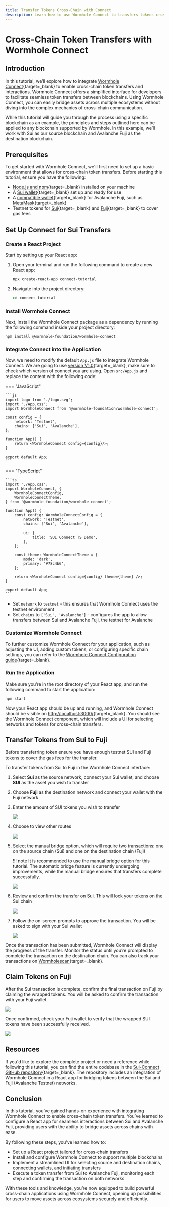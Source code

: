```yaml
---
title: Transfer Tokens Cross-Chain with Connect
description: Learn how to use Wormhole Connect to transfers tokens cross-chain seamlessly between Sui and Avalanche Fuji with this step-by-step guide.
---
```


# Cross-Chain Token Transfers with Wormhole Connect

## Introduction

In this tutorial, we’ll explore how to integrate [Wormhole Connect](https://github.com/wormhole-foundation/wormhole-connect){target=\_blank} to enable cross-chain token transfers and interactions. Wormhole Connect offers a simplified interface for developers to facilitate seamless token transfers between blockchains. Using Wormhole Connect, you can easily bridge assets across multiple ecosystems without diving into the complex mechanics of cross-chain communication.

While this tutorial will guide you through the process using a specific blockchain as an example, the principles and steps outlined here can be applied to any blockchain supported by Wormhole. In this example, we’ll work with Sui as our source blockchain and Avalanche Fuji as the destination blockchain.

## Prerequisites

To get started with Wormhole Connect, we'll first need to set up a basic environment that allows for cross-chain token transfers.
Before starting this tutorial, ensure you have the following:

- [Node.js and npm](https://docs.npmjs.com/downloading-and-installing-node-js-and-npm){target=\_blank} installed on your machine
- A [Sui wallet](https://suiwallet.com/){target=\_blank} set up and ready for use
- A [compatible wallet](https://support.avax.network/en/articles/5520938-what-are-the-official-avalanche-wallets){target=\_blank} for Avalanche Fuji, such as [MetaMask](https://metamask.io/){target=\_blank} 
- Testnet tokens for [Sui](https://docs.sui.io/guides/developer/getting-started/get-coins){target=\_blank} and [Fuji](https://core.app/tools/testnet-faucet/?subnet=c&token=c){target=\_blank} to cover gas fees 

## Set Up Connect for Sui Transfers

### Create a React Project

Start by setting up your React app:

1. Open your terminal and run the following command to create a new React app:

    ```bash
    npx create-react-app connect-tutorial
    ```

2. Navigate into the project directory:

    ```bash
    cd connect-tutorial
    ```

### Install Wormhole Connect

Next, install the Wormhole Connect package as a dependency by running the following command inside your project directory:

```bash
npm install @wormhole-foundation/wormhole-connect
```

### Integrate Connect into the Application

Now, we need to modify the default `App.js` file to integrate Wormhole Connect. We are going to use [version V1.0](/docs/build/applications/connect/upgrade/){target=\_blank}, make sure to check which version of connect you are using. Open `src/App.js` and replace the content with the following code:

=== "JavaScript"

    ```js
    import logo from './logo.svg';
    import './App.css';
    import WormholeConnect from '@wormhole-foundation/wormhole-connect';

    const config = {
        network: 'Testnet',
        chains: ['Sui', 'Avalanche'],
    };

    function App() {
        return <WormholeConnect config={config}/>;
    }

    export default App;
    ``` 

=== "TypeScript"

    ```ts
    import './App.css';
    import WormholeConnect, {
        WormholeConnectConfig,
        WormholeConnectTheme,
    } from '@wormhole-foundation/wormhole-connect';

    function App() {
        const config: WormholeConnectConfig = {
            network: 'Testnet',
            chains: ['Sui', 'Avalanche'],

            ui: {
                title: 'SUI Connect TS Demo',
            },
        };

        const theme: WormholeConnectTheme = {
            mode: 'dark',
            primary: '#78c4b6',
        };

        return <WormholeConnect config={config} theme={theme} />;
    }

    export default App;
    ```

- Set `network` to `testnet` - this ensures that Wormhole Connect uses the testnet environment
- Set `chains` to `['Sui', 'Avalanche']` - configures the app to allow transfers between Sui and Avalanche Fuji, the testnet for Avalanche

### Customize Wormhole Connect

To further customize Wormhole Connect for your application, such as adjusting the UI, adding custom tokens, or configuring specific chain settings, you can refer to the [Wormhole Connect Configuration guide](/docs/build/applications/connect/configuration/#introduction){target=\_blank}. 

### Run the Application

Make sure you’re in the root directory of your React app, and run the following command to start the application:

```bash
npm start
```

Now your React app should be up and running, and Wormhole Connect should be visible on [http://localhost:3000/](http://localhost:3000/){target=\_blank}. You should see the Wormhole Connect component, which will include a UI for selecting networks and tokens for cross-chain transfers.

## Transfer Tokens from Sui to Fuji

Before transferring token ensure you have enough testnet SUI and Fuji tokens to cover the gas fees for the transfer. 

To transfer tokens from Sui to Fuji in the Wormhole Connect interface:

1. Select **Sui** as the source network, connect your Sui wallet, and choose **SUI** as the asset you wish to transfer
2. Choose **Fuji** as the destination network and connect your wallet with the Fuji network
3. Enter the amount of SUI tokens you wish to transfer

    ![](/docs/images/tutorials/connect/connect-1.webp)

4. Choose to view other routes 
    
    ![](/docs/images/tutorials/connect/connect-2.webp)

5. Select the manual bridge option, which will require two transactions: one on the source chain (Sui) and one on the destination chain (Fuji)

    !!! note
        It is recommended to use the manual bridge option for this tutorial. The automatic bridge feature is currently undergoing improvements, while the manual bridge ensures that transfers complete successfully.

    ![](/docs/images/tutorials/connect/connect-3.webp)

6. Review and confirm the transfer on Sui. This will lock your tokens on the Sui chain

    ![](/docs/images/tutorials/connect/connect-4.webp)

7. Follow the on-screen prompts to approve the transaction. You will be asked to sign with your Sui wallet

    ![](/docs/images/tutorials/connect/connect-5.webp)

Once the transaction has been submitted, Wormhole Connect will display the progress of the transfer. Monitor the status until you’re prompted to complete the transaction on the destination chain. You can also track your transactions on [Wormholescan](https://wormholescan.io/#/?network=Testnet){target=\_blank}.

## Claim Tokens on Fuji

After the Sui transaction is complete, confirm the final transaction on Fuji by claiming the wrapped tokens. You will be asked to confirm the transaction with your Fuji wallet.

![](/docs/images/tutorials/connect/connect-6.webp)

Once confirmed, check your Fuji wallet to verify that the wrapped SUI tokens have been successfully received.

![](/docs/images/tutorials/connect/connect-7.webp)

## Resources

If you'd like to explore the complete project or need a reference while following this tutorial, you can find the entire codebase in the [Sui-Connect GitHub repository](https://github.com/wormhole-foundation/demo-basic-connect){target=\_blank}. The repository includes an integration of Wormhole Connect in a React app for bridging tokens between the Sui and Fuji (Avalanche Testnet) networks.

## Conclusion

In this tutorial, you’ve gained hands-on experience with integrating Wormhole Connect to enable cross-chain token transfers. You’ve learned to configure a React app for seamless interactions between Sui and Avalanche Fuji, providing users with the ability to bridge assets across chains with ease.

By following these steps, you've learned how to:

- Set up a React project tailored for cross-chain transfers
- Install and configure Wormhole Connect to support multiple blockchains
- Implement a streamlined UI for selecting source and destination chains, connecting wallets, and initiating transfers
- Execute a token transfer from Sui to Avalanche Fuji, monitoring each step and confirming the transaction on both networks

With these tools and knowledge, you’re now equipped to build powerful cross-chain applications using Wormhole Connect, opening up possibilities for users to move assets across ecosystems securely and efficiently.